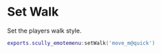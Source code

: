 # Set Walk

Set the players walk style.
```lua
exports.scully_emotemenu:setWalk('move_m@quick')
```
